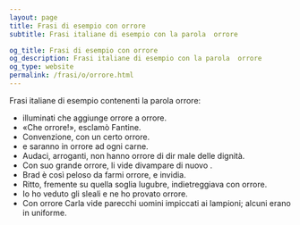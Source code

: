 ```yaml
---
layout: page
title: Frasi di esempio con orrore 
subtitle: Frasi italiane di esempio con la parola  orrore

og_title: Frasi di esempio con orrore 
og_description: Frasi italiane di esempio con la parola  orrore
og_type: website
permalink: /frasi/o/orrore.html
---
```


Frasi italiane di esempio contenenti la parola orrore:


- illuminati che aggiunge orrore a orrore.
- «Che orrore!», esclamò Fantine.
- Convenzione, con un certo orrore.
- e saranno in orrore ad ogni carne.
- Audaci, arroganti, non hanno orrore di dir male delle dignità.
- Con suo grande orrore, li vide divampare di nuovo .
- Brad è così peloso da farmi orrore, e invidia.
- Ritto, fremente su quella soglia lugubre, indietreggiava con orrore.
- Io ho veduto gli sleali e ne ho provato orrore.
- Con orrore Carla vide parecchi uomini impiccati ai lampioni; alcuni erano in uniforme.
